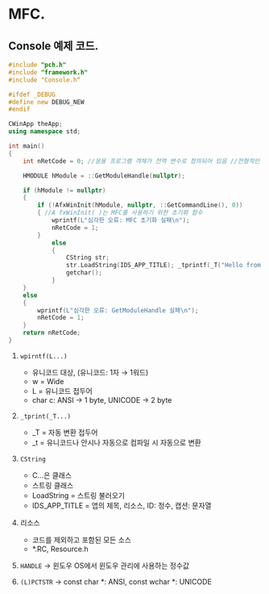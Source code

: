 # MFC.

## Console 예제 코드.
```c++
#include "pch.h"
#include "framework.h"
#include "Console.h“

#ifdef _DEBUG
#define new DEBUG_NEW
#endif

CWinApp theApp;
using namespace std;

int main()
{
    int nRetCode = 0; //응용 프로그램 객체가 전역 변수로 정의되어 있음 //전형적인 C 프로그램의 실행 시작점

    HMODULE hModule = ::GetModuleHandle(nullptr);

    if (hModule != nullptr)
    {
        if (!AfxWinInit(hModule, nullptr, ::GetCommandLine(), 0))
        { //A fxWinInit( )는 MFC를 사용하기 위한 초기화 함수
            wprintf(L"심각한 오류: MFC 초기화 실패\n");
            nRetCode = 1;
        }
            else
            {
                CString str;
                str.LoadString(IDS_APP_TITLE); _tprintf(_T("Hello from %s!\n"), (LPCTSTR)str);
                getchar();
            }
    }
    else
    {
        wprintf(L"심각한 오류: GetModuleHandle 실패\n");
        nRetCode = 1;
    }
    return nRetCode;
}
```

1. `wpirntf(L...)`
    - 유니코드 대상, (유니코드: 1자 → 1워드)
    - w = Wide
    - L = 유니코드 접두어
    - char c: ANSI → 1 byte, UNICODE → 2 byte

2. `_tprint(_T...)`
    - _T = 자동 변환 접두어
    - _t = 유니코드나 안시나 자동으로 컴파일 시 자동으로 변환

3. `CString`
    - C...은 클래스
    - 스트링 클래스
    - LoadString = 스트링 불러오기
    - IDS_APP_TITLE = 앱의 제목, 리소스, ID: 정수, 캡션: 문자열

4. 리소스
    - 코드를 제외하고 포함된 모든 소스
    - *.RC, Resource.h

5. `HANDLE` → 윈도우 OS에서 윈도우 관리에 사용하는 정수값
6. `(L)PCTSTR` → const char *: ANSI, const wchar *: UNICODE